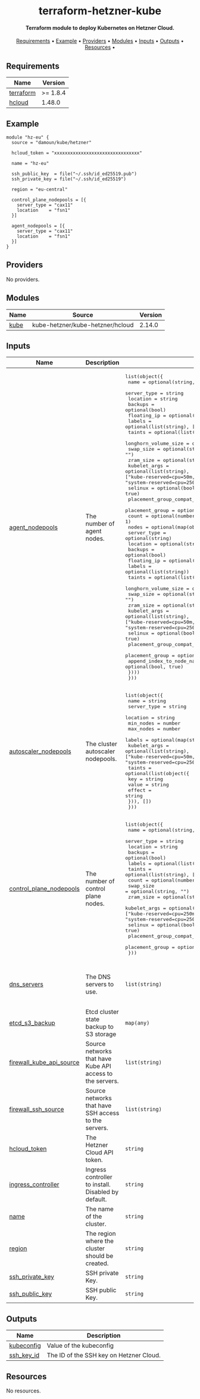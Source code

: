 <h1 align="center">
  terraform-hetzner-kube
  <br>
</h1>

<h4 align="center">Terraform module to deploy Kubernetes on Hetzner Cloud.</h4>

<p align="center">
  <a href="#requirements">Requirements</a> •
  <a href="#example">Example</a> •
  <a href="#providers">Providers</a> •
  <a href="#modules">Modules</a> •
  <a href="#inputs">Inputs</a> •
  <a href="#Outputs">Outputs</a> •
  <a href="#resources">Resources</a> •
</p>

<!-- BEGIN_TF_DOCS -->
## Requirements

| Name | Version |
|------|---------|
| <a name="requirement_terraform"></a> [terraform](#requirement\_terraform) | >= 1.8.4 |
| <a name="requirement_hcloud"></a> [hcloud](#requirement\_hcloud) | 1.48.0 |

## Example

```hcl
module "hz-eu" {
  source = "damoun/kube/hetzner"

  hcloud_token = "xxxxxxxxxxxxxxxxxxxxxxxxxxxxxxxx"

  name = "hz-eu"

  ssh_public_key  = file("~/.ssh/id_ed25519.pub")
  ssh_private_key = file("~/.ssh/id_ed25519")

  region = "eu-central"

  control_plane_nodepools = [{
    server_type = "cax11"
    location    = "fsn1"
  }]

  agent_nodepools = [{
    server_type = "cax11"
    location    = "fsn1"
  }]
}
```

## Providers

No providers.

## Modules

| Name | Source | Version |
|------|--------|---------|
| <a name="module_kube"></a> [kube](#module\_kube) | kube-hetzner/kube-hetzner/hcloud | 2.14.0 |

## Inputs

| Name | Description | Type | Default | Required |
|------|-------------|------|---------|:--------:|
| <a name="input_agent_nodepools"></a> [agent\_nodepools](#input\_agent\_nodepools) | The number of agent nodes. | <pre>list(object({<br>    name                       = optional(string, "agent")<br>    server_type                = string<br>    location                   = string<br>    backups                    = optional(bool)<br>    floating_ip                = optional(bool)<br>    labels                     = optional(list(string), [])<br>    taints                     = optional(list(string), [])<br>    longhorn_volume_size       = optional(number)<br>    swap_size                  = optional(string, "")<br>    zram_size                  = optional(string, "")<br>    kubelet_args               = optional(list(string), ["kube-reserved=cpu=50m,memory=300Mi,ephemeral-storage=1Gi", "system-reserved=cpu=250m,memory=300Mi"])<br>    selinux                    = optional(bool, true)<br>    placement_group_compat_idx = optional(number, 0)<br>    placement_group            = optional(string, null)<br>    count                      = optional(number, 1)<br>    nodes = optional(map(object({<br>      server_type                = optional(string)<br>      location                   = optional(string)<br>      backups                    = optional(bool)<br>      floating_ip                = optional(bool)<br>      labels                     = optional(list(string))<br>      taints                     = optional(list(string))<br>      longhorn_volume_size       = optional(number)<br>      swap_size                  = optional(string, "")<br>      zram_size                  = optional(string, "")<br>      kubelet_args               = optional(list(string), ["kube-reserved=cpu=50m,memory=300Mi,ephemeral-storage=1Gi", "system-reserved=cpu=250m,memory=300Mi"])<br>      selinux                    = optional(bool, true)<br>      placement_group_compat_idx = optional(number, 0)<br>      placement_group            = optional(string, null)<br>      append_index_to_node_name  = optional(bool, true)<br>    })))<br>  }))</pre> | n/a | yes |
| <a name="input_autoscaler_nodepools"></a> [autoscaler\_nodepools](#input\_autoscaler\_nodepools) | The cluster autoscaler nodepools. | <pre>list(object({<br>    name         = string<br>    server_type  = string<br>    location     = string<br>    min_nodes    = number<br>    max_nodes    = number<br>    labels       = optional(map(string), {})<br>    kubelet_args = optional(list(string), ["kube-reserved=cpu=50m,memory=300Mi,ephemeral-storage=1Gi", "system-reserved=cpu=250m,memory=300Mi"])<br>    taints = optional(list(object({<br>      key    = string<br>      value  = string<br>      effect = string<br>    })), [])<br>  }))</pre> | `[]` | no |
| <a name="input_control_plane_nodepools"></a> [control\_plane\_nodepools](#input\_control\_plane\_nodepools) | The number of control plane nodes. | <pre>list(object({<br>    name                       = optional(string, "control-plane")<br>    server_type                = string<br>    location                   = string<br>    backups                    = optional(bool)<br>    labels                     = optional(list(string), [])<br>    taints                     = optional(list(string), [])<br>    count                      = optional(number, 1)<br>    swap_size                  = optional(string, "")<br>    zram_size                  = optional(string, "")<br>    kubelet_args               = optional(list(string), ["kube-reserved=cpu=250m,memory=1500Mi,ephemeral-storage=1Gi", "system-reserved=cpu=250m,memory=300Mi"])<br>    selinux                    = optional(bool, true)<br>    placement_group_compat_idx = optional(number, 0)<br>    placement_group            = optional(string, null)<br>  }))</pre> | n/a | yes |
| <a name="input_dns_servers"></a> [dns\_servers](#input\_dns\_servers) | The DNS servers to use. | `list(string)` | <pre>[<br>  "185.12.64.1",<br>  "185.12.64.2",<br>  "2a01:4ff:ff00::add:1"<br>]</pre> | no |
| <a name="input_etcd_s3_backup"></a> [etcd\_s3\_backup](#input\_etcd\_s3\_backup) | Etcd cluster state backup to S3 storage | `map(any)` | `{}` | no |
| <a name="input_firewall_kube_api_source"></a> [firewall\_kube\_api\_source](#input\_firewall\_kube\_api\_source) | Source networks that have Kube API access to the servers. | `list(string)` | <pre>[<br>  "0.0.0.0/0",<br>  "::/0"<br>]</pre> | no |
| <a name="input_firewall_ssh_source"></a> [firewall\_ssh\_source](#input\_firewall\_ssh\_source) | Source networks that have SSH access to the servers. | `list(string)` | <pre>[<br>  "0.0.0.0/0",<br>  "::/0"<br>]</pre> | no |
| <a name="input_hcloud_token"></a> [hcloud\_token](#input\_hcloud\_token) | The Hetzner Cloud API token. | `string` | n/a | yes |
| <a name="input_ingress_controller"></a> [ingress\_controller](#input\_ingress\_controller) | Ingress controller to install. Disabled by default. | `string` | `"none"` | no |
| <a name="input_name"></a> [name](#input\_name) | The name of the cluster. | `string` | n/a | yes |
| <a name="input_region"></a> [region](#input\_region) | The region where the cluster should be created. | `string` | n/a | yes |
| <a name="input_ssh_private_key"></a> [ssh\_private\_key](#input\_ssh\_private\_key) | SSH private Key. | `string` | n/a | yes |
| <a name="input_ssh_public_key"></a> [ssh\_public\_key](#input\_ssh\_public\_key) | SSH public Key. | `string` | n/a | yes |

## Outputs

| Name | Description |
|------|-------------|
| <a name="output_kubeconfig"></a> [kubeconfig](#output\_kubeconfig) | Value of the kubeconfig |
| <a name="output_ssh_key_id"></a> [ssh\_key\_id](#output\_ssh\_key\_id) | The ID of the SSH key on Hetzner Cloud. |

## Resources

No resources.
<!-- END_TF_DOCS -->
